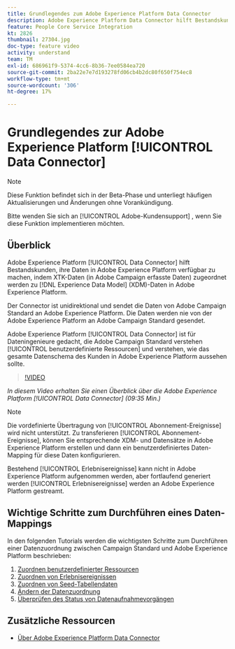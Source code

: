 ```yaml
---
title: Grundlegendes zum Adobe Experience Platform Data Connector
description: Adobe Experience Platform Data Connector hilft Bestandskunden, ihre Daten in Adobe Experience Platform verfügbar zu machen, indem XTK-Daten (in Campaign aufgenommene Daten) den XDM-Daten (Experience-Datenmodell) in Adobe Experience Platform zugeordnet werden.
feature: People Core Service Integration
kt: 2826
thumbnail: 27304.jpg
doc-type: feature video
activity: understand
team: TM
exl-id: 686961f9-5374-4cc6-8b36-7ee0584ea720
source-git-commit: 2ba22e7e7d193278fd06cb4b2dc80f650f754ec8
workflow-type: tm+mt
source-wordcount: '306'
ht-degree: 17%

---
```


# Grundlegendes zur Adobe Experience Platform [!UICONTROL Data Connector]

>[!NOTE]
>
>Diese Funktion befindet sich in der Beta-Phase und unterliegt häufigen Aktualisierungen und Änderungen ohne Vorankündigung.
>
>Bitte wenden Sie sich an [!UICONTROL Adobe-Kundensupport] , wenn Sie diese Funktion implementieren möchten.

## Überblick

Adobe Experience Platform [!UICONTROL Data Connector] hilft Bestandskunden, ihre Daten in Adobe Experience Platform verfügbar zu machen, indem XTK-Daten (in Adobe Campaign erfasste Daten) zugeordnet werden zu [!DNL Experience Data Model] (XDM)-Daten in Adobe Experience Platform.

Der Connector ist unidirektional und sendet die Daten von Adobe Campaign Standard an Adobe Experience Platform. Die Daten werden nie von der Adobe Experience Platform an Adobe Campaign Standard gesendet.

Adobe Experience Platform [!UICONTROL Data Connector] ist für Dateningenieure gedacht, die Adobe Campaign Standard verstehen [!UICONTROL benutzerdefinierte Ressourcen] und verstehen, wie das gesamte Datenschema des Kunden in Adobe Experience Platform aussehen sollte.

>[!VIDEO](https://video.tv.adobe.com/v/27304?quality=12)

*In diesem Video erhalten Sie einen Überblick über die Adobe Experience Platform [!UICONTROL Data Connector] (09:35 Min.)*

>[!NOTE]
>
>Die vordefinierte Übertragung von [!UICONTROL Abonnement-Ereignisse] wird nicht unterstützt. Zu transferieren [!UICONTROL Abonnement-Ereignisse], können Sie entsprechende XDM- und Datensätze in Adobe Experience Platform erstellen und dann ein benutzerdefiniertes Daten-Mapping für diese Daten konfigurieren.
>
>Bestehend [!UICONTROL Erlebnisereignisse] kann nicht in Adobe Experience Platform aufgenommen werden, aber fortlaufend generiert werden [!UICONTROL Erlebnisereignisse] werden an Adobe Experience Platform gestreamt.

## Wichtige Schritte zum Durchführen eines Daten-Mappings

In den folgenden Tutorials werden die wichtigsten Schritte zum Durchführen einer Datenzuordnung zwischen Campaign Standard und Adobe Experience Platform beschrieben:

1. [Zuordnen benutzerdefinierter Ressourcen](/help/administrating/adobe-experience-platform-data-connector/mapping-custom-resources.md)
2. [Zuordnen von Erlebnisereignissen](/help/administrating/adobe-experience-platform-data-connector/mapping-experience-events.md)
3. [Zuordnen von Seed-Tabellendaten](/help/administrating/adobe-experience-platform-data-connector/mapping-seed-table-data.md)
4. [Ändern der Datenzuordnung](/help/administrating/adobe-experience-platform-data-connector/modifying-data-mapping.md)
5. [Überprüfen des Status von Datenaufnahmevorgängen](/help/administrating/adobe-experience-platform-data-connector/checking-status-of-data-ingestion-jobs.md)

## Zusätzliche Ressourcen

* [Über Adobe Experience Platform Data Connector](https://experienceleague.adobe.com/docs/campaign-standard/using/integrating-with-adobe-cloud/adobe-experience-platform/data-connector/aep-about-data-connector.html)

